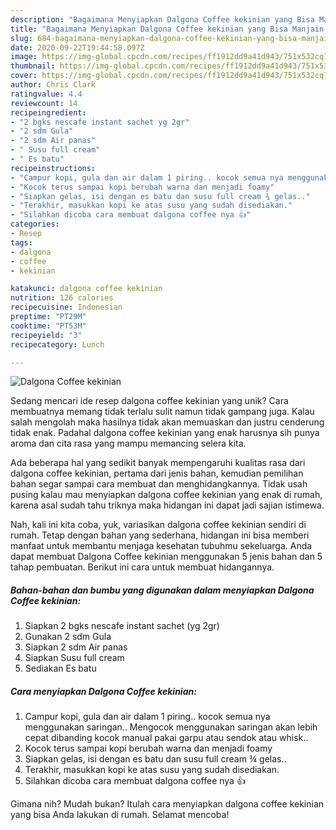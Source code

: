 ```yaml
---
description: "Bagaimana Menyiapkan Dalgona Coffee kekinian yang Bisa Manjain Lidah"
title: "Bagaimana Menyiapkan Dalgona Coffee kekinian yang Bisa Manjain Lidah"
slug: 684-bagaimana-menyiapkan-dalgona-coffee-kekinian-yang-bisa-manjain-lidah
date: 2020-09-22T19:44:58.097Z
image: https://img-global.cpcdn.com/recipes/ff1912dd9a41d943/751x532cq70/dalgona-coffee-kekinian-foto-resep-utama.jpg
thumbnail: https://img-global.cpcdn.com/recipes/ff1912dd9a41d943/751x532cq70/dalgona-coffee-kekinian-foto-resep-utama.jpg
cover: https://img-global.cpcdn.com/recipes/ff1912dd9a41d943/751x532cq70/dalgona-coffee-kekinian-foto-resep-utama.jpg
author: Chris Clark
ratingvalue: 4.4
reviewcount: 14
recipeingredient:
- "2 bgks nescafe instant sachet yg 2gr"
- "2 sdm Gula"
- "2 sdm Air panas"
- " Susu full cream"
- " Es batu"
recipeinstructions:
- "Campur kopi, gula dan air dalam 1 piring.. kocok semua nya menggunakan saringan.. Mengocok menggunakan saringan akan lebih cepat dibanding kocok manual pakai garpu atau sendok atau whisk.."
- "Kocok terus sampai kopi berubah warna dan menjadi foamy"
- "Siapkan gelas, isi dengan es batu dan susu full cream ¾ gelas.."
- "Terakhir, masukkan kopi ke atas susu yang sudah disediakan."
- "Silahkan dicoba cara membuat dalgona coffee nya 👍"
categories:
- Resep
tags:
- dalgona
- coffee
- kekinian

katakunci: dalgona coffee kekinian 
nutrition: 126 calories
recipecuisine: Indonesian
preptime: "PT29M"
cooktime: "PT53M"
recipeyield: "3"
recipecategory: Lunch

---
```



![Dalgona Coffee kekinian](https://img-global.cpcdn.com/recipes/ff1912dd9a41d943/751x532cq70/dalgona-coffee-kekinian-foto-resep-utama.jpg)

Sedang mencari ide resep dalgona coffee kekinian yang unik? Cara membuatnya memang tidak terlalu sulit namun tidak gampang juga. Kalau salah mengolah maka hasilnya tidak akan memuaskan dan justru cenderung tidak enak. Padahal dalgona coffee kekinian yang enak harusnya sih punya aroma dan cita rasa yang mampu memancing selera kita.



Ada beberapa hal yang sedikit banyak mempengaruhi kualitas rasa dari dalgona coffee kekinian, pertama dari jenis bahan, kemudian pemilihan bahan segar sampai cara membuat dan menghidangkannya. Tidak usah pusing kalau mau menyiapkan dalgona coffee kekinian yang enak di rumah, karena asal sudah tahu triknya maka hidangan ini dapat jadi sajian istimewa.


Nah, kali ini kita coba, yuk, variasikan dalgona coffee kekinian sendiri di rumah. Tetap dengan bahan yang sederhana, hidangan ini bisa memberi manfaat untuk membantu menjaga kesehatan tubuhmu sekeluarga. Anda dapat membuat Dalgona Coffee kekinian menggunakan 5 jenis bahan dan 5 tahap pembuatan. Berikut ini cara untuk membuat hidangannya.

<!--inarticleads1-->

##### Bahan-bahan dan bumbu yang digunakan dalam menyiapkan Dalgona Coffee kekinian:

1. Siapkan 2 bgks nescafe instant sachet (yg 2gr)
1. Gunakan 2 sdm Gula
1. Siapkan 2 sdm Air panas
1. Siapkan  Susu full cream
1. Sediakan  Es batu




<!--inarticleads2-->

##### Cara menyiapkan Dalgona Coffee kekinian:

1. Campur kopi, gula dan air dalam 1 piring.. kocok semua nya menggunakan saringan.. Mengocok menggunakan saringan akan lebih cepat dibanding kocok manual pakai garpu atau sendok atau whisk..
1. Kocok terus sampai kopi berubah warna dan menjadi foamy
1. Siapkan gelas, isi dengan es batu dan susu full cream ¾ gelas..
1. Terakhir, masukkan kopi ke atas susu yang sudah disediakan.
1. Silahkan dicoba cara membuat dalgona coffee nya 👍




Gimana nih? Mudah bukan? Itulah cara menyiapkan dalgona coffee kekinian yang bisa Anda lakukan di rumah. Selamat mencoba!
